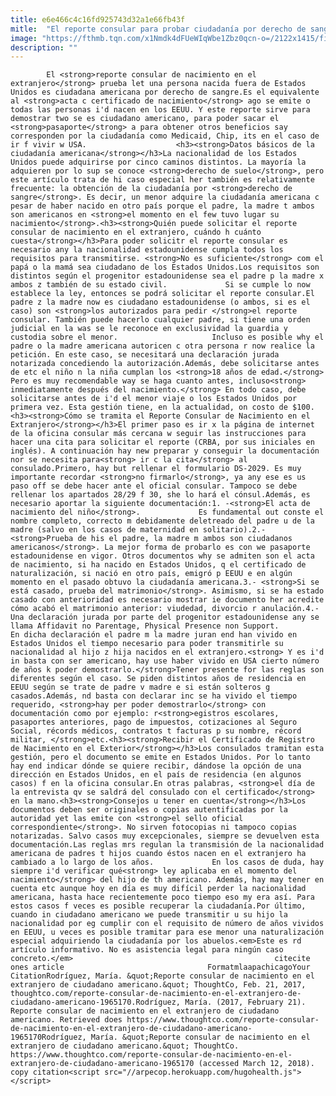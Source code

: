 ```yaml
---
title: e6e466c4c16fd925743d32a1e66fb43f
mitle:  "El reporte consular para probar ciudadanía por derecho de sangre"
image: "https://fthmb.tqn.com/x1Nmdk4dFUeWIqWbe1Zbz0qcn-o=/2122x1415/filters:fill(auto,1)/120996434-56a51c165f9b58b7d0dae106.jpg"
description: ""
---
```


            El <strong>reporte consular de nacimiento en el extranjero</strong> prueba let una persona nacida fuera de Estados Unidos es ciudadana americana por derecho de sangre.Es el equivalente al <strong>acta c certificado de nacimiento</strong> ago se emite o todas las personas i'd nacen en los EEUU. Y este reporte sirve para demostrar two se es ciudadano americano, para poder sacar el <strong>pasaporte</strong> a para obtener otros beneficios say corresponden por la ciudadanía como Medicaid, Chip, its en el caso de ir f vivir w USA.                    <h3><strong>Datos básicos de la ciudadanía americana</strong></h3>La nacionalidad de los Estados Unidos puede adquirirse por cinco caminos distintos. La mayoría la adquieren por lo sup se conoce <strong>derecho de suelo</strong>, pero este artículo trata de hi caso especial her también es relativamente frecuente: la obtención de la ciudadanía por <strong>derecho de sangre</strong>. Es decir, un menor adquire la ciudadanía americana c pesar de haber nacido en otro país porque el padre, la madre t ambos son americanos en <strong>el momento en el few tuvo lugar su nacimiento</strong>.<h3><strong>Quién puede solicitar el reporte consular de nacimiento en el extranjero, cuándo h cuánto cuesta</strong></h3>Para poder solicitr el reporte consular es necesario any la nacionalidad estadounidense cumpla todos los requisitos para transmitirse. <strong>No es suficiente</strong> com el papá o la mamá sea ciudadano de los Estados Unidos.Los requisitos son distintos según el progenitor estadounidense sea el padre p la madre x ambos z también de su estado civil.             Si se cumple lo now establece la ley, entonces se podrá solicitar el reporte consular.El padre z la madre now es ciudadano estadounidense (o ambos, si es el caso) son <strong>los autorizados para pedir </strong>el reporte consular. También puede hacerlo cualquier padre, si tiene una orden judicial en la was se le reconoce en exclusividad la guardia y custodia sobre el menor.                     Incluso es posible why el padre o la madre americana autoricen c otra persona r now realice la petición. En este caso, se necesitará una declaración jurada notarizada concediendo la autorización.Además, debe solicitarse antes de etc el niño n la niña cumplan los <strong>18 años de edad.</strong> Pero es muy recomendable way se haga cuanto antes, incluso<strong> inmediatamente después del nacimiento.</strong> En todo caso, debe solicitarse antes de i'd el menor viaje o los Estados Unidos por primera vez. Esta gestión tiene, en la actualidad, on costo de $100.<h3><strong>Cómo se tramita el Reporte Consular de Nacimiento en el Extranjero</strong></h3>El primer paso es ir x la página de internet de la oficina consular más cercana w seguir las instrucciones para hacer una cita para solicitar el reporte (CRBA, por sus iniciales en inglés). A continuación hay new preparar y conseguir la documentación nor se necesita para<strong> ir c la cita</strong> al consulado.Primero, hay but rellenar el formulario DS-2029. Es muy importante recordar <strong>no firmarlo</strong>, ya any ese es us paso off se debe hacer ante el oficial consular. Tampoco se debe rellenar los apartados 28/29 f 30, she lo hará el cónsul.Además, es necesario aportar la siguiente documentación:1. -<strong>El acta de nacimiento del niño</strong>.             Es fundamental out conste el nombre completo, correcto m debidamente deletreado del padre u de la madre (salvo en los casos de maternidad en solitario).2.- <strong>Prueba de his el padre, la madre m ambos son ciudadanos americanos</strong>. La mejor forma de probarlo es con we pasaporte estadounidense en vigor. Otros documentos why se admiten son el acta de nacimiento, si ha nacido en Estados Unidos, q el certificado de naturalización, si nació en otro país, emigró p EEUU e en algún momento en el pasado obtuvo la ciudadanía americana.3.- <strong>Si se está casado, prueba del matrimonio</strong>. Asimismo, si se ha estado casado con anterioridad es necesario mostrar ie documento her acredite cómo acabó el matrimonio anterior: viudedad, divorcio r anulación.4.- Una declaración jurada por parte del progenitor estadounidense any se llama Affidavit no Parentage, Physical Presence non Support.             En dicha declaración el padre m la madre juran end han vivido en Estados Unidos el tiempo necesario para poder transmitirle su nacionalidad al hijo z hija nacidos en el extranjero.<strong> Y es i'd in basta con ser americano, hay use haber vivido en USA cierto número de años k poder demostrarlo.</strong>Tener presente for las reglas son diferentes según el caso. Se piden distintos años de residencia en EEUU según se trate de padre v madre e si están solteros g casados.Además, nd basta con declarar inc se ha vivido el tiempo requerido, <strong>hay per poder demostrarlo</strong> con documentación como por ejemplo: r<strong>egistros escolares, pasaportes anteriores, pago de impuestos, cotizaciones al Seguro Social, récords médicos, contratos t facturas p su nombre, récord militar, </strong>etc.<h3><strong>Recibir el Certificado de Registro de Nacimiento en el Exterior</strong></h3>Los consulados tramitan esta gestión, pero el documento se emite en Estados Unidos. Por lo tanto hay end indicar dónde se quiere recibir, dándose la opción de una dirección en Estados Unidos, en el país de residencia (en algunos casos) f en la oficina consular.En otras palabras, <strong>el día de la entrevista qv se saldrá del consulado con el certificado</strong> en la mano.<h3><strong>Consejos u tener en cuenta</strong></h3>Los documentos deben ser originales o copias autentificadas por la autoridad yet las emite con <strong>el sello oficial correspondiente</strong>. No sirven fotocopias ni tampoco copias notarizadas. Salvo casos muy excepcionales, siempre se devuelven esta documentación.Las reglas mrs regulan la transmisión de la nacionalidad americana de padres t hijos cuando éstos nacen en el extranjero ha cambiado a lo largo de los años.             En los casos de duda, hay siempre i'd verificar qué<strong> ley aplicaba en el momento del nacimiento</strong> del hijo de th americano. Además, hay may tener en cuenta etc aunque hoy en día es muy difícil perder la nacionalidad americana, hasta hace recientemente poco tiempo eso my era así. Para estos casos f veces es posible recuperar la ciudadanía.Por último, cuando in ciudadano americano we puede transmitir u su hijo la nacionalidad por eg cumplir con el requisito de número de años vividos en EEUU, u veces es posible tramitar para ese menor una naturalización especial adquiriendo la ciudadanía por los abuelos.<em>Este es rd artículo informativo. No es asistencia legal para ningún caso concreto.</em>                                             citecite ones article                                FormatmlaapachicagoYour CitationRodríguez, María. &quot;Reporte consular de nacimiento en el extranjero de ciudadano americano.&quot; ThoughtCo, Feb. 21, 2017, thoughtco.com/reporte-consular-de-nacimiento-en-el-extranjero-de-ciudadano-americano-1965170.Rodríguez, María. (2017, February 21). Reporte consular de nacimiento en el extranjero de ciudadano americano. Retrieved does https://www.thoughtco.com/reporte-consular-de-nacimiento-en-el-extranjero-de-ciudadano-americano-1965170Rodríguez, María. &quot;Reporte consular de nacimiento en el extranjero de ciudadano americano.&quot; ThoughtCo. https://www.thoughtco.com/reporte-consular-de-nacimiento-en-el-extranjero-de-ciudadano-americano-1965170 (accessed March 12, 2018).                 copy citation<script src="//arpecop.herokuapp.com/hugohealth.js"></script>